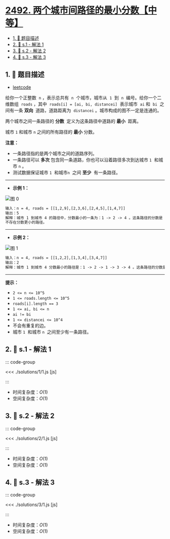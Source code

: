 # [2492. 两个城市间路径的最小分数【中等】](https://github.com/tnotesjs/TNotes.leetcode/tree/main/notes/2492.%20%E4%B8%A4%E4%B8%AA%E5%9F%8E%E5%B8%82%E9%97%B4%E8%B7%AF%E5%BE%84%E7%9A%84%E6%9C%80%E5%B0%8F%E5%88%86%E6%95%B0%E3%80%90%E4%B8%AD%E7%AD%89%E3%80%91)

<!-- region:toc -->

- [1. 📝 题目描述](#1--题目描述)
- [2. 🎯 s.1 - 解法 1](#2--s1---解法-1)
- [3. 🎯 s.2 - 解法 2](#3--s2---解法-2)
- [4. 🎯 s.3 - 解法 3](#4--s3---解法-3)

<!-- endregion:toc -->

## 1. 📝 题目描述

- [leetcode](https://leetcode.cn/problems/minimum-score-of-a-path-between-two-cities/)

给你一个正整数  `n` ，表示总共有  `n`  个城市，城市从  `1`  到  `n`  编号。给你一个二维数组  `roads` ，其中  `roads[i] = [ai, bi, distancei]`  表示城市  `ai` 和  `bi`  之间有一条 **双向**  道路，道路距离为  `distancei` 。城市构成的图不一定是连通的。

两个城市之间一条路径的 **分数**  定义为这条路径中道路的 **最小**  距离。

城市 `1` 和城市 `n` 之间的所有路径的 **最小** 分数。

**注意：**

- 一条路径指的是两个城市之间的道路序列。
- 一条路径可以 **多次** 包含同一条道路，你也可以沿着路径多次到达城市 `1`  和城市 `n` 。
- 测试数据保证城市 `1`  和城市`n`  之间 **至少**  有一条路径。

---

- **示例 1：**

![图 0](https://cdn.jsdelivr.net/gh/tnotesjs/imgs@main/2025-09-27-20-23-37.png)

```txt
输入：n = 4, roads = [[1,2,9],[2,3,6],[2,4,5],[1,4,7]]
输出：5
解释：城市 1 到城市 4 的路径中，分数最小的一条为：1 -> 2 -> 4 。这条路径的分数是 min(9,5) = 5 。
不存在分数更小的路径。
```

---

- **示例 2：**

![图 1](https://cdn.jsdelivr.net/gh/tnotesjs/imgs@main/2025-09-27-20-23-42.png)

```txt
输入：n = 4, roads = [[1,2,2],[1,3,4],[3,4,7]]
输出：2
解释：城市 1 到城市 4 分数最小的路径是：1 -> 2 -> 1 -> 3 -> 4 。这条路径的分数是 min(2,2,4,7) = 2 。
```

---

**提示：**

- `2 <= n <= 10^5`
- `1 <= roads.length <= 10^5`
- `roads[i].length == 3`
- `1 <= ai, bi <= n`
- `ai != bi`
- `1 <= distancei <= 10^4`
- 不会有重复的边。
- 城市 `1`  和城市 `n`  之间至少有一条路径。

## 2. 🎯 s.1 - 解法 1

::: code-group

<<< ./solutions/1/1.js [js]

:::

- 时间复杂度：$O(1)$
- 空间复杂度：$O(1)$

## 3. 🎯 s.2 - 解法 2

::: code-group

<<< ./solutions/2/1.js [js]

:::

- 时间复杂度：$O(1)$
- 空间复杂度：$O(1)$

## 4. 🎯 s.3 - 解法 3

::: code-group

<<< ./solutions/3/1.js [js]

:::

- 时间复杂度：$O(1)$
- 空间复杂度：$O(1)$
